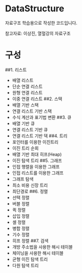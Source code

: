 # DataStructure
자료구조 학습용으로 작성한 코드입니다.

참고자료: 이상진, 열혈강의 자료구조

# 구성
##1. 리스트
  - 배열 리스트
  - 단순 연결 리스트
  - 원형 연결 리스트
  - 이중 연결 리스트
##2. 스택
  - 배열 기반 스택
  - 연결 리스트 기반 스택
  - 수식 계산과 표기법 변환
##3. 큐
  - 배열 기반 큐
  - 연결 리스트 기반 큐
  - 연결 리스트 기반 덱
##4. 트리
  - 포인터를 이용한 이진트리
  - 이진 트리 순회
  - 배열 기반 최대 히프(Heap)
  - 이진 탐색 트리
##5. 그래프
  - 인접 행렬을 이용한 그래프
  - 인접 리스트를 이용한 그래프
  - 그래프 탐색
  - 최소 비용 신장 트리
  - 최단경로
##6. 정렬
  - 선택 정렬
  - 버블 정렬
  - 퀵 정렬
  - 삽입 정렬
  - 셸 정렬
  - 병합 정렬
  - 기수 정렬
  - 히프 정렬
##7. 검색
  - 개방 주소법을 사용한 해시 테이블
  - 체이닝을 사용한 해시 테이블
  - 균형 이진 탐색 트리
  - 다원 탐색 트리
